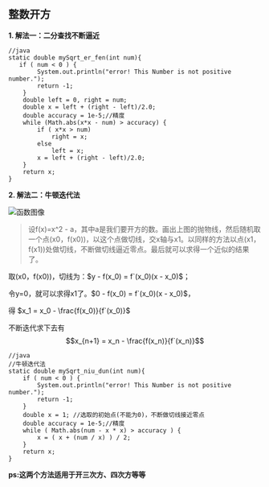 ## 整数开方
**1. 解法一：二分查找不断逼近**

~~~
//java
static double mySqrt_er_fen(int num){
   if ( num < 0 ) {
        System.out.println("error! This Number is not positive number.");
        return -1;
    }
    double left = 0, right = num;
    double x = left + (right - left)/2.0;
    double accuracy = 1e-5;//精度
    while (Math.abs(x*x - num) > accuracy) {
        if ( x*x > num)
            right = x;
        else
            left = x;
        x = left + (right - left)/2.0;
    }
    return x;
}
~~~

**2. 解法二：牛顿迭代法**

![函数图像](https://s1.ax1x.com/2020/10/06/0Nco90.png)

>设f(x)=x^2 - a，其中a是我们要开方的数。画出上图的抛物线，然后随机取一个点(x0，f(x0))，以这个点做切线，交x轴与x1。以同样的方法以点(x1，f(x1))处做切线，不断做切线逼近零点。最后就可以求得一个近似的结果了。

取(x0，f(x0))，切线为：$y - f(x_0) = f`(x_0)(x - x_0)$；

令y=0，就可以求得x1了。$0 - f(x_0) = f`(x_0)(x - x_0)$，

得 $x_1 = x_0 - \frac{f(x_0)}{f`(x_0)}$

不断迭代求下去有 
$$x_{n+1} = x_n - \frac{f(x_n)}{f`(x_n)}$$

~~~
//java
//牛顿迭代法
static double mySqrt_niu_dun(int num){
    if ( num < 0 ) {
        System.out.println("error! This Number is not positive number.");
        return -1;
    }
    double x = 1; //选取的初始点(不能为0)，不断做切线接近零点
    double accuracy = 1e-5;//精度
    while ( Math.abs(num - x * x) > accuracy ) {
        x = ( x + (num / x) ) / 2;
    }
    return x;
}
~~~

**ps:这两个方法适用于开三次方、四次方等等**
